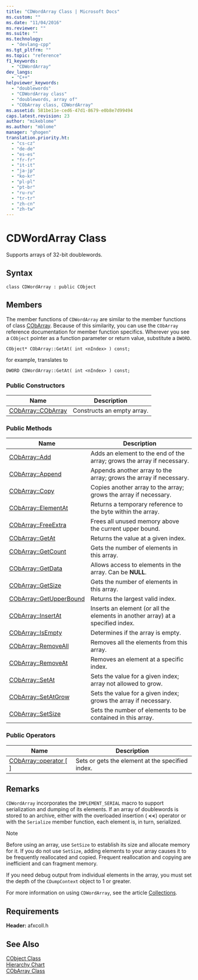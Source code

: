 ```yaml
---
title: "CDWordArray Class | Microsoft Docs"
ms.custom: ""
ms.date: "11/04/2016"
ms.reviewer: ""
ms.suite: ""
ms.technology: 
  - "devlang-cpp"
ms.tgt_pltfrm: ""
ms.topic: "reference"
f1_keywords: 
  - "CDWordArray"
dev_langs: 
  - "C++"
helpviewer_keywords: 
  - "doublewords"
  - "CDWordArray class"
  - "doublewords, array of"
  - "CObArray class, CDWordArray"
ms.assetid: 581be11e-ced6-47d1-8679-e0b8e7d99494
caps.latest.revision: 23
author: "mikeblome"
ms.author: "mblome"
manager: "ghogen"
translation.priority.ht: 
  - "cs-cz"
  - "de-de"
  - "es-es"
  - "fr-fr"
  - "it-it"
  - "ja-jp"
  - "ko-kr"
  - "pl-pl"
  - "pt-br"
  - "ru-ru"
  - "tr-tr"
  - "zh-cn"
  - "zh-tw"
---
```

# CDWordArray Class
Supports arrays of 32-bit doublewords.  
  
## Syntax  
  
```  
class CDWordArray : public CObject  
```  
  
## Members  
 The member functions of `CDWordArray` are similar to the member functions of class [CObArray](../../mfc/reference/cobarray-class.md). Because of this similarity, you can use the `CObArray` reference documentation for member function specifics. Wherever you see a `CObject` pointer as a function parameter or return value, substitute a `DWORD`.  
  
 `CObject* CObArray::GetAt( int <nIndex> ) const;`  
  
 for example, translates to  
  
 `DWORD CDWordArray::GetAt( int <nIndex> ) const;`  
  
### Public Constructors  
  
|Name|Description|  
|----------|-----------------|  
|[CObArray::CObArray](../../mfc/reference/cobarray-class.md#cobarray__cobarray)|Constructs an empty array.|  
  
### Public Methods  
  
|Name|Description|  
|----------|-----------------|  
|[CObArray::Add](../../mfc/reference/cobarray-class.md#cobarray__add)|Adds an element to the end of the array; grows the array if necessary.|  
|[CObArray::Append](../../mfc/reference/cobarray-class.md#cobarray__append)|Appends another array to the array; grows the array if necessary.|  
|[CObArray::Copy](../../mfc/reference/cobarray-class.md#cobarray__copy)|Copies another array to the array; grows the array if necessary.|  
|[CObArray::ElementAt](../../mfc/reference/cobarray-class.md#cobarray__elementat)|Returns a temporary reference to the byte within the array.|  
|[CObArray::FreeExtra](../../mfc/reference/cobarray-class.md#cobarray__freeextra)|Frees all unused memory above the current upper bound.|  
|[CObArray::GetAt](../../mfc/reference/cobarray-class.md#cobarray__getat)|Returns the value at a given index.|  
|[CObArray::GetCount](../../mfc/reference/cobarray-class.md#cobarray__getcount)|Gets the number of elements in this array.|  
|[CObArray::GetData](../../mfc/reference/cobarray-class.md#cobarray__getdata)|Allows access to elements in the array. Can be **NULL**.|  
|[CObArray::GetSize](../../mfc/reference/cobarray-class.md#cobarray__getsize)|Gets the number of elements in this array.|  
|[CObArray::GetUpperBound](../../mfc/reference/cobarray-class.md#cobarray__getupperbound)|Returns the largest valid index.|  
|[CObArray::InsertAt](../../mfc/reference/cobarray-class.md#cobarray__insertat)|Inserts an element (or all the elements in another array) at a specified index.|  
|[CObArray::IsEmpty](../../mfc/reference/cobarray-class.md#cobarray__isempty)|Determines if the array is empty.|  
|[CObArray::RemoveAll](../../mfc/reference/cobarray-class.md#cobarray__removeall)|Removes all the elements from this array.|  
|[CObArray::RemoveAt](../../mfc/reference/cobarray-class.md#cobarray__removeat)|Removes an element at a specific index.|  
|[CObArray::SetAt](../../mfc/reference/cobarray-class.md#cobarray__setat)|Sets the value for a given index; array not allowed to grow.|  
|[CObArray::SetAtGrow](../../mfc/reference/cobarray-class.md#cobarray__setatgrow)|Sets the value for a given index; grows the array if necessary.|  
|[CObArray::SetSize](../../mfc/reference/cobarray-class.md#cobarray__setsize)|Sets the number of elements to be contained in this array.|  
  
### Public Operators  
  
|Name|Description|  
|----------|-----------------|  
|[CObArray::operator [ ]](../../mfc/reference/cobarray-class.md#cobarray__operator_at)|Sets or gets the element at the specified index.|  
  
## Remarks  
 `CDWordArray` incorporates the `IMPLEMENT_SERIAL` macro to support serialization and dumping of its elements. If an array of doublewords is stored to an archive, either with the overloaded insertion ( **<<**) operator or with the `Serialize` member function, each element is, in turn, serialized.  
  
> [!NOTE]
>  Before using an array, use `SetSize` to establish its size and allocate memory for it. If you do not use `SetSize`, adding elements to your array causes it to be frequently reallocated and copied. Frequent reallocation and copying are inefficient and can fragment memory.  
  
 If you need debug output from individual elements in the array, you must set the depth of the `CDumpContext` object to 1 or greater.  
  
 For more information on using `CDWordArray`, see the article [Collections](../../mfc/collections.md).  
  
## Requirements  
 **Header:** afxcoll.h  
  
## See Also  
 [CObject Class](../../mfc/reference/cobject-class.md)   
 [Hierarchy Chart](../../mfc/hierarchy-chart.md)   
 [CObArray Class](../../mfc/reference/cobarray-class.md)
